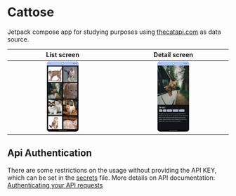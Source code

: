 # Cattose
Jetpack compose app for studying purposes using [thecatapi.com](https://thecatapi.com/) as data source.

|                               List screen                                |                               Detail screen                               |
|:------------------------------------------------------------------------:|:-------------------------------------------------------------------------:|
| <img src="/docs/images/cattose_list_dark_mode.png" width=30% height=30%> | <img src="/docs/images/cattose_detail_darkmode.png" width=30% height=30%> |

## Api Authentication
There are some restrictions on the usage without providing the API KEY, which can be set in
the [secrets](/secrets.properties) file.
More details on API
documentation: [Authenticating your API requests](https://developers.thecatapi.com/view-account/ylX4blBYT9FaoVd6OhvR?report=FJkYOq9tW)
